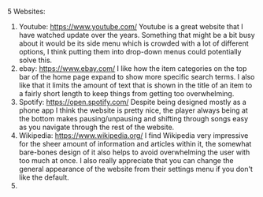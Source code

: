 5 Websites:
  1. Youtube: https://www.youtube.com/
    Youtube is a great website that I have watched update over the years. Something that might be a bit busy about it would be its side menu which is crowded with a lot of different options, I think putting them into             drop-down menus could potentially solve this.
  2. ebay: https://www.ebay.com/
    I like how the item categories on the top bar of the home page expand to show more specific search terms. I also like that it limits the amount of text that is shown in the title of an item to a fairly short length to        keep things from getting too overwhelming.
  3. Spotify:  https://open.spotify.com/
     Despite being designed mostly as a phone app I think the website is pretty nice, the player always being at the bottom makes pausing/unpausing and shifting through songs easy as you navigate through the rest of the           website.
  4. Wikipedia: https://www.wikipedia.org/
     I find Wikipedia very impressive for the sheer amount of information and articles within it, the somewhat bare-bones design of it also helps to avoid overwhelming the user with too much at once. I also really                appreciate that you can change the general appearance of the website from their settings menu if you don't like the default. 
  5. 
